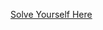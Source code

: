 [Solve Yourself Here](https://www.hackerrank.com/challenges/sam-and-substrings/problem?isFullScreen=true)
